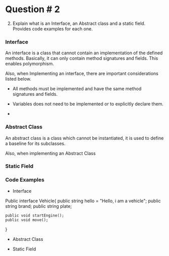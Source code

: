 # Question # 2

2. Explain what is an Interface, an Abstract class and a static field. Provides code examples for each one. 

### Interface

An interface is a class that cannot contain an implementation of the defined methods. Basically, it can only contain method signatures and fields. This enables polymorphism. 

Also, when Implementing an interface, there are important considerations listed below.

- All methods must be implemented and have the same method signatures and fields.

- Variables does not need to be implemented or to explicitly declare them. 

-  

### Abstract Class

An abstract class is a class which cannot be instantiated, it is used to define a baseline for its subclasses.

Also, when implementing an Abstract Class

### Static Field

### Code Examples

- Interface

Public interface Vehicle{
	public string hello = "Hello, i am a vehicle";
	public string brand;
	public string plate;

	public void startEngine();
	public void move();

}

- Abstract Class

- Static Field 